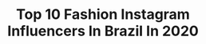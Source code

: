 ---
title: Top 10 Fashion Instagram Influencers In Brazil In 2020
description: >-
  Find top fashion Instagram influencers in Brazil in 2020. Most popular hashtags: #quarentena #summer #lookdodia #makeup.
platform: Instagram
profiles:
  - username: "helenacoelhooo"
    fullname: >-
      𝐇 𝐄 𝐋 𝐄 𝐍 𝐀  𝐂 𝐎 𝐄 𝐋 𝐇 𝐎
    location: "Brazil"
    followers: 455499
    engagement: 2440
    commentsToLikes: 1.664794
    id: ck0u0az0ut4qf0i19ylg3kdyp
    verified: false
    hashtags: "#foreoportugal, #ikeaportugal, #hboportugal, #pub"
  - username: "gabsxaviier"
    fullname: >-
      Gabriella
    location: "Brazil"
    followers: 10480
    engagement: 2206
    commentsToLikes: 0.079332
    id: ck14j5f1nipvs0i19c2sna5h2
    verified: false
    hashtags: "#lookdodia, #blogueirinha, #goodvibes, #modafeminina"
  - username: "wladyapinheiro_"
    fullname: >-
      W L A D Y A  P I N H E I R O
    location: "Brazil"
    followers: 19243
    engagement: 1170
    commentsToLikes: 0.072770
    id: ck9wdwvc5hmpd0j788ol4m86j
    verified: false
    hashtags: "#summer, #joseavelino, #laion, #lifestyle"
  - username: "paulavaccari"
    fullname: >-
      Paula Vaccari
    location: "Brazil"
    followers: 696731
    engagement: 977
    commentsToLikes: 0.089197
    id: ck14gl4gz5r7d0i19ckwgyh9l
    verified: true
    hashtags: "#grupozanon, #riachuelovivaamusicaemcasa, #pietra3aninhos, #essaprincesaadisneyn"
  - username: "tai.antunes"
    fullname: >-
      TAI ANTUNES
    location: "Brazil"
    followers: 19425
    engagement: 932
    commentsToLikes: 0.084472
    id: ck0w2g0uro6ad0i19hjjvnkv1
    verified: false
    hashtags: "#esmaltesecores, #modaplussizebr, #carnaval2020, #fatfashion"
  - username: "yasminlsilva"
    fullname: >-
      YASMIN SILVA
    location: "Brazil"
    followers: 55529
    engagement: 701
    commentsToLikes: 0.254202
    id: ck6u8dc5sqwsj0j714efl18hg
    verified: false
    hashtags: "#ficaadica, #tumblrgirl, #thelmacampe, #lovecosmetics"
  - username: "dapariz"
    fullname: >-
      Dainara Pariz
    location: "Brazil"
    followers: 3369950
    engagement: 659
    commentsToLikes: 0.250451
    id: ck6u0v78uhx7k0j710h8lsfjp
    verified: true
    hashtags: "#sorteio, #sorteios"
  - username: "marianamachado____"
    fullname: >-
      Mariana Machado
    location: "Brazil"
    followers: 118785
    engagement: 647
    commentsToLikes: 0.322100
    id: ck0vv7g1fnvnc0i19u58h2uir
    verified: false
    hashtags: "#ring, #teatime, #cutephotography, #sunset"
  - username: "ninabackes_"
    fullname: >-
      NINA
    location: "Brazil"
    followers: 6874
    engagement: 1537
    commentsToLikes: 0.629638
    id: ck9wopaxn610v0j78oibu9671
    verified: false
    hashtags: "#maquiadoro, #visual, #allstar, #quarentine"
  - username: "maabelcosta"
    fullname: >-
      MABEL COSTA 💕
    location: "Brazil"
    followers: 43278
    engagement: 964
    commentsToLikes: 2.405081
    id: ckaould2t0rr60i788x52fipz
    verified: false
    hashtags: "#muscletee, #treinoemcasa, #movimentese, #vemparticipar"
---
